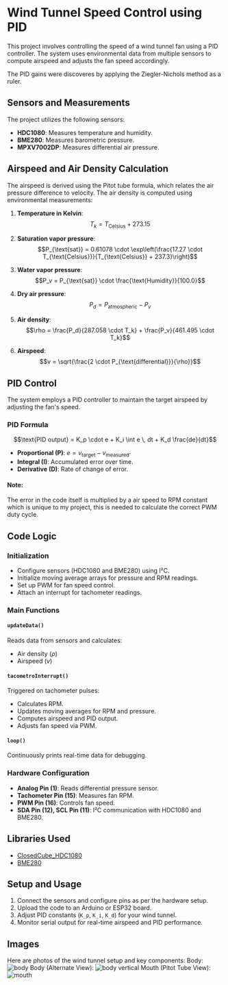 # Wind Tunnel Speed Control using PID

This project involves controlling the speed of a wind tunnel fan using a PID controller. The system uses environmental data from multiple sensors to compute airspeed and adjusts the fan speed accordingly.

The PID gains were discoveres by applying the Ziegler-Nichols method as a ruler.

## Sensors and Measurements

The project utilizes the following sensors:
- **HDC1080**: Measures temperature and humidity.
- **BME280**: Measures barometric pressure.
- **MPXV7002DP**: Measures differential air pressure.

## Airspeed and Air Density Calculation

The airspeed is derived using the Pitot tube formula, which relates the air pressure difference to velocity. The air density is computed using environmental measurements:

1. **Temperature in Kelvin**:
   $$T_k = T_{\text{Celsius}} + 273.15$$

2. **Saturation vapor pressure**:
   $$P_{\text{sat}} = 0.61078 \cdot \exp\left(\frac{17.27 \cdot T_{\text{Celsius}}}{T_{\text{Celsius}} + 237.3}\right)$$

3. **Water vapor pressure**:
   $$P_v = P_{\text{sat}} \cdot \frac{\text{Humidity}}{100.0}$$

4. **Dry air pressure**:
   $$P_d = P_{\text{atmospheric}} - P_v$$

5. **Air density**:
   $$\rho = \frac{P_d}{287.058 \cdot T_k} + \frac{P_v}{461.495 \cdot T_k}$$

6. **Airspeed**:
   $$v = \sqrt{\frac{2 \cdot P_{\text{differential}}}{\rho}}$$



## PID Control

The system employs a PID controller to maintain the target airspeed by adjusting the fan's speed.

### PID Formula
$$\text{PID output} = K_p \cdot e + K_i \int e \, dt + K_d \frac{de}{dt}$$

- **Proportional (P)**: $`e = v_{\text{target}} - v_{\text{measured'}}`$
- **Integral (I)**: Accumulated error over time.
- **Derivative (D)**: Rate of change of error.
#### Note:
The error in the code itself is multiplied by a air speed to RPM constant which is unique to my project, this is needed to calculate the correct PWM duty cycle.


## Code Logic

### Initialization
- Configure sensors (HDC1080 and BME280) using I²C.
- Initialize moving average arrays for pressure and RPM readings.
- Set up PWM for fan speed control.
- Attach an interrupt for tachometer readings.

### Main Functions
#### `updateData()`
Reads data from sensors and calculates:
- Air density ($`\rho`$)
- Airspeed ($`v`$)

#### `tacometroInterrupt()`
Triggered on tachometer pulses:
- Calculates RPM.
- Updates moving averages for RPM and pressure.
- Computes airspeed and PID output.
- Adjusts fan speed via PWM.

#### `loop()`
Continuously prints real-time data for debugging.


### Hardware Configuration
- **Analog Pin (1)**: Reads differential pressure sensor.
- **Tachometer Pin (15)**: Measures fan RPM.
- **PWM Pin (16)**: Controls fan speed.
- **SDA Pin (12), SCL Pin (11)**: I²C communication with HDC1080 and BME280.



## Libraries Used
- [ClosedCube_HDC1080](https://github.com/closedcube/ClosedCube_HDC1080)
- [BME280](https://github.com/finitespace/BME280)


## Setup and Usage
1. Connect the sensors and configure pins as per the hardware setup.
2. Upload the code to an Arduino or ESP32 board.
3. Adjust PID constants (`K_p`, `K_i`, `K_d`) for your wind tunnel.
4. Monitor serial output for real-time airspeed and PID performance.

## Images

Here are photos of the wind tunnel setup and key components:
   Body:
      ![body](https://github.com/FuscaoPreto/Wind_Tunel_PID/blob/main/photos/body.jpg)
   Body (Alternate View):
      ![body vertical](https://github.com/FuscaoPreto/Wind_Tunel_PID/blob/main/photos/body_2.jpg)
   Mouth (Pitot Tube View):
      ![mouth](https://github.com/FuscaoPreto/Wind_Tunel_PID/blob/main/photos/mouth.jpg)
